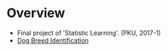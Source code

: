 # Overview
- Final project of 'Statistic Learning'. (PKU, 2017-1)
- [Dog Breed Identification](https://www.kaggle.com/c/dog-breed-identification)
